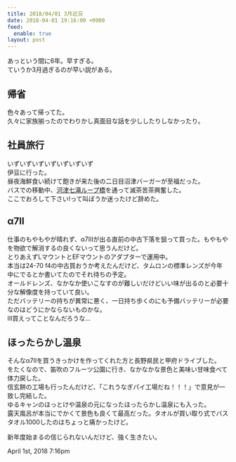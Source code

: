 ```yaml
---
title: 2018/04/01 3月近況
date: 2018-04-01 19:16:00 +0900
feed:
  enable: true
layout: post
---
```

<p>      あっという間に6年。早すぎる。<br>      ていうか3月過ぎるのが早い説がある。    </p>    <h2>帰省</h2>    <p>      色々あって帰ってた。<br>      久々に家族揃ったのでわりかし真面目な話を少ししたりしなかったり。    </p>    <h2>社員旅行</h2>    <p>      いずいずいずいずいずいずいず<br>      伊豆に行った。<br>      昼夜海鮮食い続けて飽きが来た後の二日目沼津バーガーが至福だった。<br>      バスでの移動中、<a href="https://www.surugawan.net/guide/23.html" target="_blank">河津七滝ループ橋</a>を通って滅茶苦茶興奮した。<br>      ここでおろして下さい!って叫ぼうか迷ったけど辞めた。    </p>    <h2>α7II</h2>    <p>      仕事のもやもやが晴れず、α7IIIが出る直前の中古下落を狙って買った。もやもやを物欲で解消するの良くないって思うんだけど。<br>      とりあえずLマウントとEFマウントのアダプターで運用中。<br>      本当は24-70      f4の中古買おうか考えたんだけど、タムロンの標準レンズが今年中にでるとか書いてたのでそれ待ちの予定。<br>      オールドレンズ、なかなか使いこなすのが難しいだけどいい味が出るのと必要十分な解像度を持っていて良い。<br>      ただバッテリーの持ちが異常に悪く、一日持ち歩くのにも予備バッテリーが必要なのはどうにかならないものかな。<br>      III買えってことなんだろうな…    </p>    <h2>ほったらかし温泉</h2>    <p>      そんなα7IIを買うきっかけを作ってくれた方と長野県民と甲府ドライブした。<br>      をたくなので、笛吹のフルーツ公園に行き、なかなかな景色と美味い甘味食べて体力戻した。<br>      信玄餅の工場も行ったんだけど、「これうなぎパイ工場だね！！！」で意見が一致し完結した。<br>      ゆるキャンのほっとけや温泉の元になったほったらかし温泉にも入った。<br>      露天風呂が本当にでかくて景色も良くて最高だった。タオルが買い取り式でバスタオル1000したのはちょっと痛かったけど。    </p>    <p>新年度始まるの信じられないんだけど、強く生きたい。</p>    <div id="footer">      <span id="timestamp"> April 1st, 2018 7:16pm </span>    </div>
